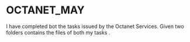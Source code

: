 # OCTANET_MAY
I have completed bot the tasks issued by the Octanet Services. 
Given two folders contains the files of both my tasks .
